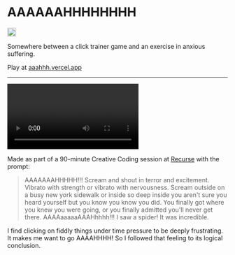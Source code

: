 # AAAAAAHHHHHHHH

[<img alt="Made with love at the Recurse Center" src="https://cloud.githubusercontent.com/assets/2883345/11325206/336ea5f4-9150-11e5-9e90-d86ad31993d8.png" height="20">](https://www.recurse.com/)

Somewhere between a click trainer game and an exercise in anxious suffering.

Play at [aaahhh.vercel.app](https://aaahhh.vercel.app/)

--- 

![Video demo](demo.mp4)

Made as part of a 90-minute Creative Coding session at [Recurse](https://gianluca.ai/recurse-init/) with the prompt:

> AAAAAAAHHHHH!!! Scream and shout in terror and excitement. Vibrato with strength or vibrato with nervousness. Scream outside on a busy new york sidewalk or inside so deep inside you aren't sure you heard yourself but you know you know you did. You finally got where you knew you were going, or you finally admitted you'll never get there. AAAAaaaaaAAAHhhhh!!! I saw a spider! It was incredible.

I find clicking on fiddly things under time pressure to be deeply frustrating. It makes me want to go AAAAHHHH! So I followed that feeling to its logical conclusion. 
